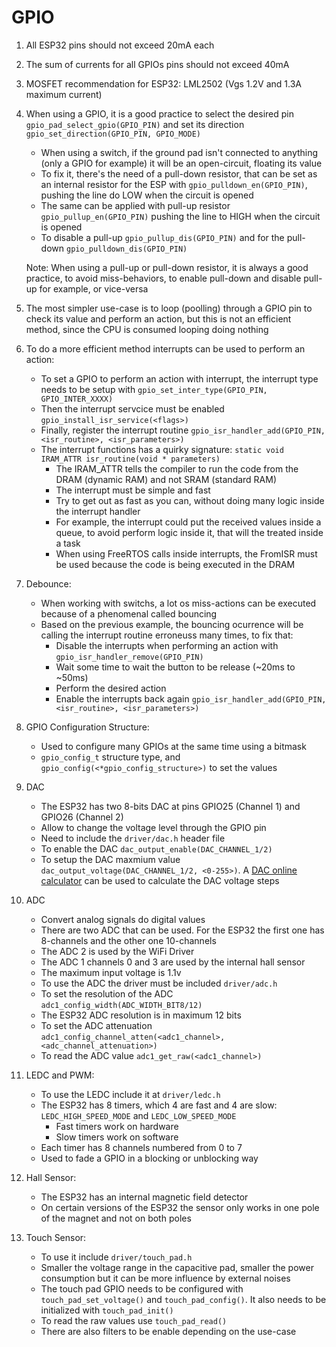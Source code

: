 # GPIO

1. All ESP32 pins should not exceed 20mA each
2. The sum of currents for all GPIOs pins should not exceed 40mA
3. MOSFET recommendation for ESP32: LML2502 (Vgs 1.2V and 1.3A maximum current)
4. When using a GPIO, it is a good practice to select the desired pin `gpio_pad_select_gpio(GPIO_PIN)` and set its direction `gpio_set_direction(GPIO_PIN, GPIO_MODE)`
    - When using a switch, if the ground pad isn't connected to anything (only a GPIO for example) it will be an open-circuit, floating its value
    - To fix it, there's the need of a pull-down resistor, that can be set as an internal resistor for the ESP with `gpio_pulldown_en(GPIO_PIN)`, pushing the line do LOW when the circuit is opened
    - The same can be applied with  pull-up resistor `gpio_pullup_en(GPIO_PIN)` pushing the line to HIGH when the circuit is opened
    - To disable a pull-up `gpio_pullup_dis(GPIO_PIN)` and for the pull-down `gpio_pulldown_dis(GPIO_PIN)`

    Note: When using a pull-up or pull-down resistor, it is always a good practice, to avoid miss-behaviors, to enable pull-down and disable pull-up for example, or vice-versa
5. The most simpler use-case is to loop (poolling) through a GPIO pin to check its value and perform an action, but this is not an efficient method, since the CPU is consumed looping doing nothing
6. To do a more efficient method interrupts can be used to perform an action:
    - To set a GPIO to perform an action with interrupt, the interrupt type needs to be setup with `gpio_set_inter_type(GPIO_PIN, GPIO_INTER_XXXX)`
    - Then the interrupt servcice must be enabled `gpio_install_isr_service(<flags>)`
    - Finally, register the interrupt routine `gpio_isr_handler_add(GPIO_PIN, <isr_routine>, <isr_parameters>)`
    - The interrupt functions has a quirky signature: `static void IRAM_ATTR isr_routine(void * parameters)`
      - The IRAM_ATTR tells the compiler to run the code from the DRAM (dynamic RAM) and not SRAM (standard RAM)
      - The interrupt must be simple and fast
      - Try to get out as fast as you can, without doing many logic inside the interrupt handler
      - For example, the interrupt could put the received values inside a queue, to avoid perform logic inside it, that will the treated inside a task
      - When using FreeRTOS calls inside interrupts, the FromISR must be used because the code is being executed in the DRAM
7. Debounce:
    - When working with switchs, a lot os miss-actions can be executed because of a phenomenal called bouncing
    - Based on the previous example, the bouncing ocurrence will be calling the interrupt routine erroneuss many times, to fix that:
      - Disable the interrupts when performing an action with `gpio_isr_handler_remove(GPIO_PIN)`
      - Wait some time to wait the button to be release (~20ms to ~50ms)
      - Perform the desired action
      - Enable the interrupts back again `gpio_isr_handler_add(GPIO_PIN, <isr_routine>, <isr_parameters>)`
8. GPIO Configuration Structure:
    - Used to configure many GPIOs at the same time using a bitmask
    - `gpio_config_t` structure type, and `gpio_config(<*gpio_config_structure>)` to set the values
9. DAC
    - The ESP32 has two 8-bits DAC at pins GPIO25 (Channel 1) and GPIO26 (Channel 2)
    - Allow to change the voltage level through the GPIO pin
    - Need to include the `driver/dac.h` header file
    - To enable the DAC `dac_output_enable(DAC_CHANNEL_1/2)`
    - To setup the DAC maxmium value `dac_output_voltage(DAC_CHANNEL_1/2, <0-255>)`. A [DAC online calculator](https://www.rfwireless-world.com/calculators/n-bit-DAC-resolution-calculator.html) can be used to calculate the DAC voltage steps
10. ADC
    - Convert analog signals do digital values
    - There are two ADC that can be used. For the ESP32 the first one has 8-channels and the other one 10-channels
    - The ADC 2 is used by the WiFi Driver
    - The ADC 1 channels 0 and 3 are used by the internal hall sensor
    - The maximum input voltage is 1.1v
    - To use the ADC the driver must be included `driver/adc.h`
    - To set the resolution of the ADC `adc1_config_width(ADC_WIDTH_BIT8/12)`
    - The ESP32 ADC resolution is in maximum 12 bits
    - To set the ADC attenuation `adc1_config_channel_atten(<adc1_channel>, <adc_channel_attenuation>)`
    - To read the ADC value `adc1_get_raw(<adc1_channel>)`
11. LEDC and PWM:
    - To use the LEDC include it at `driver/ledc.h`
    - The ESP32 has 8 timers, which 4 are fast and 4 are slow: `LEDC_HIGH_SPEED_MODE` and `LEDC_LOW_SPEED_MODE`
      - Fast timers work on hardware
      - Slow timers work on software
    - Each timer has 8 channels numbered from 0 to 7
    - Used to fade a GPIO in a blocking or unblocking way
12. Hall Sensor:
    - The ESP32 has an internal magnetic field detector
    - On certain versions of the ESP32 the sensor only works in one pole of the magnet and not on both poles
13. Touch Sensor:
    - To use it include `driver/touch_pad.h`
    - Smaller the voltage range in the capacitive pad, smaller the power consumption but it can be more influence by external noises
    - The touch pad GPIO needs to be configured with `touch_pad_set_voltage()` and `touch_pad_config()`. It also needs to be initialized with `touch_pad_init()`
    - To read the raw values use `touch_pad_read()`
    - There are also filters to be enable depending on the use-case
